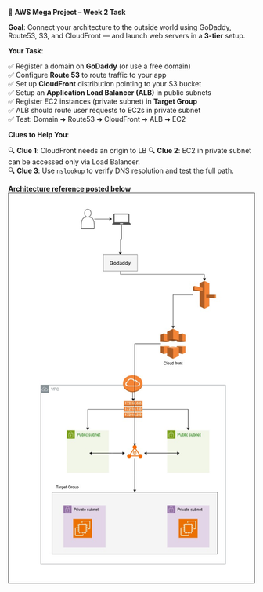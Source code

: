 📌 **AWS Mega Project – Week 2 Task**

**Goal**: Connect your architecture to the outside world using GoDaddy, Route53, S3, and CloudFront — and launch web servers in a **3-tier** setup.

**Your Task**:

✅ Register a domain on **GoDaddy** (or use a free domain)  
✅ Configure **Route 53** to route traffic to your app  
✅ Set up **CloudFront** distribution pointing to your S3 bucket  
✅ Setup an **Application Load Balancer (ALB)** in public subnets  
✅ Register EC2 instances (private subnet) in **Target Group**  
✅ ALB should route user requests to EC2s in private subnet  
✅ Test: Domain ➜ Route53 ➜ CloudFront ➜ ALB ➜ EC2  

**Clues to Help You**:

🔍 **Clue 1**: CloudFront needs an origin to LB 
🔍 **Clue 2**: EC2 in private subnet can be accessed only via Load Balancer.  
🔍 **Clue 3**: Use `nslookup` to verify DNS resolution and test the full path.

**Architecture reference posted below**  
![My Image](./Images/3-tier-week-2.jpg)
